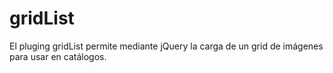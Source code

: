 gridList
========

El pluging gridList permite mediante jQuery la carga de un grid de imágenes para usar en catálogos.
